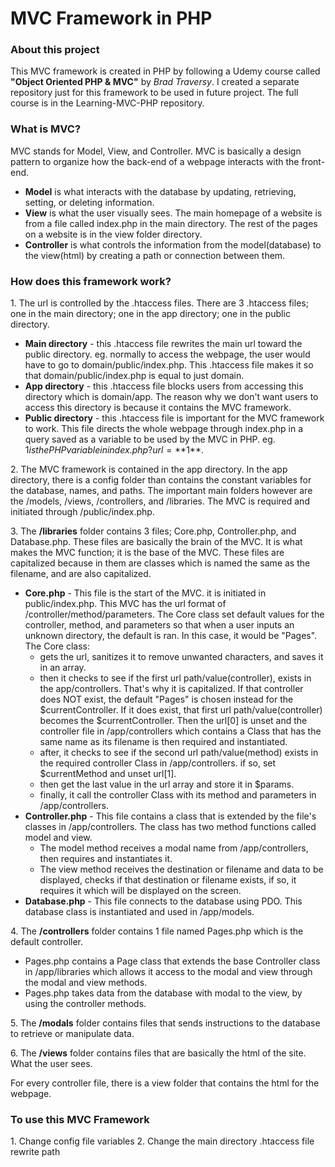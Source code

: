 # MVC Framework in PHP

### About this project

This MVC framework is created in PHP by following a Udemy course called **"Object Oriented PHP & MVC"** by *Brad Traversy*. I created a separate repository just for this framework to be used in future project. The full course is in the Learning-MVC-PHP repository.

### What is MVC?

MVC stands for Model, View, and Controller. MVC is basically a design pattern to organize how the back-end of a webpage interacts with the front-end.
* **Model** is what interacts with the database by updating, retrieving, setting, or deleting information.
* **View** is what the user visually sees. The main homepage of a website is from a file called index.php in the main directory. The rest of the pages on a website is in the view folder directory.
* **Controller** is what controls the information from the model(database) to the view(html) by creating a path or connection between them.

### How does this framework work?

1\.  The url is controlled by the .htaccess files. There are 3 .htaccess files; one in the main directory; one in the app directory; one in the public directory.
  * **Main directory** - this .htaccess file rewrites the main url toward the public directory.
  eg. normally to access the webpage, the user would have to go to domain/public/index.php.
  This .htaccess file makes it so that domain/public/index.php is equal to just domain.
  * **App directory** - this .htaccess file blocks users from accessing this directory which is domain/app. The reason why we don't want users to access this directory is because it contains the MVC framework.
  * **Public directory** - this .htaccess file is important for the MVC framework to work. This file directs the whole webpage through index.php in a query saved as a variable to be used by the MVC in PHP.
  eg. $1 is the PHP variable in index.php?url=**$1**.

2\.  The MVC framework is contained in the app directory. In the app directory, there is a config folder than contains the constant variables for the database, names, and paths. The important main folders however are the /models, /views, /controllers, and /libraries. The MVC is required and initiated through /public/index.php.

3\.  The **/libraries** folder contains 3 files; Core.php, Controller.php, and Database.php. These files are basically the brain of the MVC. It is what makes the MVC function; it is the base of the MVC. These files are capitalized because in them are classes which is named the same as the filename, and are also capitalized.
  * **Core.php** - This file is the start of the MVC. it is initiated in public/index.php. This MVC has the url format of /controller/method/parameters. The Core class set default values for the controller, method, and parameters so that when a user inputs an unknown directory, the default is ran. In this case, it would be "Pages". The Core class:
    - gets the url, sanitizes it to remove unwanted characters, and saves it in an array.
    - then it checks to see if the first url path/value(controller), exists in the app/controllers. That's why it is capitalized. If that controller does NOT exist, the default "Pages" is chosen instead for the $currentController. If it does exist, that first url path/value(controller) becomes the $currentController. Then the url[0] is unset and the controller file in /app/controllers which contains a Class that has the same name as its filename is then required and instantiated.
    - after, it checks to see if the second url path/value(method) exists in the required controller Class in /app/controllers. if so, set $currentMethod and unset url[1].
    - then get the last value in the url array and store it in $params.
    - finally, it call the controller Class with its method and parameters in /app/controllers.
  * **Controller.php** - This file contains a class that is extended by the file's classes in /app/controllers. The class has two method functions called model and view.
    - The model method receives a modal name from /app/controllers, then requires and instantiates it.
    - The view method receives the destination or filename and data to be displayed, checks if that destination or filename exists, if so, it requires it which will be displayed on the screen.
  * **Database.php** - This file connects to the database using PDO. This database class is instantiated and used in /app/models.

4\. The **/controllers** folder contains 1 file named Pages.php which is the default controller.
  * Pages.php contains a Page class that extends the base Controller class in /app/libraries which allows it access to the modal and view through the modal and view methods.
  * Pages.php takes data from the database with modal to the view, by using the controller methods.

5\. The **/modals** folder contains files that sends instructions to the database to retrieve or manipulate data.

6\. The **/views** folder contains files that are basically the html of the site. What the user sees.

For every controller file, there is a view folder that contains the html for the webpage.

### To use this MVC Framework
1\. Change config file variables 
2\. Change the main directory .htaccess file rewrite path
